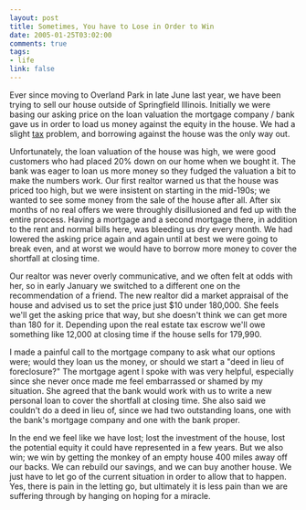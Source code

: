 ```yaml
--- 
layout: post
title: Sometimes, You have to Lose in Order to Win
date: 2005-01-25T03:02:00
comments: true
tags:
- life
link: false
---
```

Ever since moving to Overland Park in late June last year, we have been trying to sell our house outside of Springfield Illinois. Initially we were basing our asking price on the loan valuation the mortgage company / bank gave us in order to load us money against the equity in the house. We had a slight <a href="http://www.zanshin.net/blogs/000247.html" title="tax story">tax</a> problem, and borrowing against the house was the only way out.

Unfortunately, the loan valuation of the house was high, we were good customers who had placed 20% down on our home when we bought it. The bank was eager to loan us more money so they fudged the valuation a bit to make the numbers work. Our first realtor warned us that the house was priced too high, but we were insistent on starting in the mid-190s; we wanted to see some money from the sale of the house after all. After six months of no real offers we were throughly disillusioned and fed up with the entire process. Having a mortgage and a second mortgage there, in addition to the rent and normal bills here, was bleeding us dry every month. We had lowered the asking price again and again until at best we were going to break even, and at worst we would have to borrow more money to cover the shortfall at closing time.

Our realtor was never overly communicative, and we often felt at odds with her, so in early January we switched to a different one on the recommendation of a friend. The new realtor did a market appraisal of the house and advised us to set the price just $10 under 180,000. She feels we'll get the asking price that way, but she doesn't think we can get more than 180 for it. Depending upon the real estate tax escrow we'll owe something like 12,000 at closing time if the house sells for 179,990.

I made a painful call to the mortgage company to ask what our options were; would they loan us the money, or should we start a "deed in lieu of foreclosure?" The mortgage agent I spoke with was very helpful, especially since she never once made me feel embarrassed or shamed by my situation. She agreed that the bank would work with us to write a new personal loan to cover the shortfall at closing time. She also said we couldn't do a deed in lieu of, since we had two outstanding loans, one with the bank's mortgage company and one with the bank proper.

In the end we feel like we have lost; lost the investment of the house, lost the potential equity it could have represented in a few years. But we also win; we win by getting the monkey of an empty house 400 miles away off our backs. We can rebuild our savings, and we can buy another house. We just have to let go of the current situation in order to allow that to happen. Yes, there is pain in the letting go, but ultimately it is less pain than we are suffering through by hanging on hoping for a miracle.
